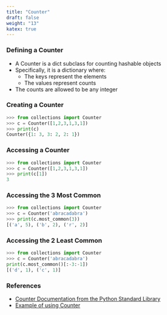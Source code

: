 ```yaml
---
title: "Counter"
draft: false
weight: "13"
katex: true
---
```


### Defining a Counter
- A Counter is a dict subclass for counting hashable objects
- Specifically, it is a dictionary where:
	- The keys represent the elements
	- The values represent counts
- The counts are allowed to be any integer

### Creating a Counter

```python
>>> from collections import Counter
>>> c = Counter([1,2,3,1,3,1])
>>> print(c)
Counter({1: 3, 3: 2, 2: 1})
```

### Accessing a Counter

```python
>>> from collections import Counter
>>> c = Counter([1,2,3,1,3,1])
>>> print(c[1])
3
```

### Accessing the 3 Most Common

```python
>>> from collections import Counter
>>> c = Counter('abracadabra')
>>> print(c.most_common(3))
[('a', 5), ('b', 2), ('r', 2)]
```

### Accessing the 2 Least Common

```python
>>> from collections import Counter
>>> c = Counter('abracadabra')
print(c.most_common()[:-3:-1])
[('d', 1), ('c', 1)]
```

### References
- [Counter Documentation from the Python Standard Library](https://docs.python.org/3/library/collections.html#collections.Counter)
- [Example of using Counter](https://stackoverflow.com/a/20511316/12777044)
